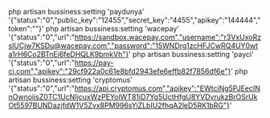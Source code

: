 php artisan bussiness:setting 'paydunya' '{"status":"0","public_key":"12455","secret_key":"4455","apikey":"144444","token":""}'
php artisan bussiness:setting 'wacepay' '{"status":"0","url":"https://sandbox.wacepay.com","username":"r3VxUxoRzslUCjw7KSDu@wacepay.com","password":"15WNDrg1zcHFJCwRQ4UY0wta1rH6Co2BTnEi6feDHQLK9bmkVh"}'
php artisan bussiness:setting 'payci' '{"status":"0","url":"https://pay-ci.com","apikey":"29cf922a0c61e8bfd2943efe6effb82f7856df6e"}'
php artisan bussiness:setting 'cryptomus' '{"status":"0","url":"https://api.cryptomus.com","apikey":"EWtciNg5PJEecINnOwnoiisZ0TC1UcNIjcuxWzPEYolWT81iD7Yg5UctHfgU8YVDvrukzBrOSrUkOt5597BUNDazjfdW1V5Zvx8PM996sYiZLbIU2fhqA2leD5RK1bRG"}'

